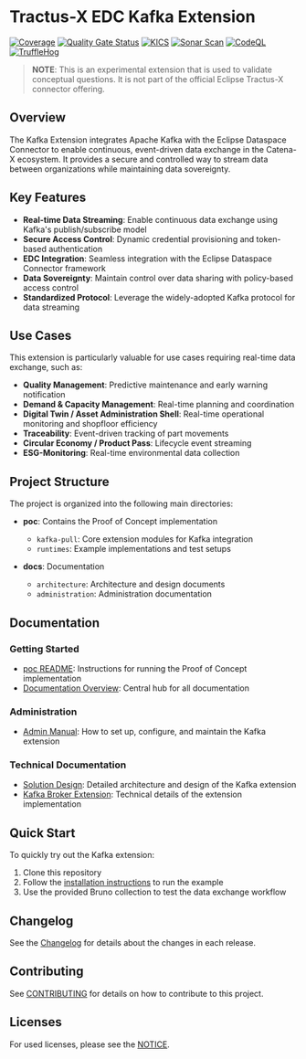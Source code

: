 # Tractus-X EDC Kafka Extension

[![Coverage](https://sonarcloud.io/api/project_badges/measure?project=eclipse-tractusx_tractusx-edc-kafka-extension&metric=coverage)](https://sonarcloud.io/summary/new_code?id=eclipse-tractusx_tractusx-edc-kafka-extension)
[![Quality Gate Status](https://sonarcloud.io/api/project_badges/measure?project=eclipse-tractusx_tractusx-edc-kafka-extension&metric=alert_status)](https://sonarcloud.io/summary/new_code?id=eclipse-tractusx_tractusx-edc-kafka-extension)
[![KICS](https://github.com/eclipse-tractusx/tractusx-edc-kafka-extension/actions/workflows/kics.yml/badge.svg)](https://github.com/eclipse-tractusx/tractusx-edc-kafka-extension/actions/workflows/kics.yml)
[![Sonar Scan](https://github.com/eclipse-tractusx/tractusx-edc-kafka-extension/actions/workflows/sonar.yaml/badge.svg)](https://github.com/eclipse-tractusx/tractusx-edc-kafka-extension/actions/workflows/sonar.yaml)
[![CodeQL](https://github.com/eclipse-tractusx/tractusx-edc-kafka-extension/actions/workflows/codeql.yaml/badge.svg)](https://github.com/eclipse-tractusx/tractusx-edc-kafka-extension/actions/workflows/codeql.yaml)
[![TruffleHog](https://github.com/eclipse-tractusx/tractusx-edc-kafka-extension/actions/workflows/trufflehog.yml/badge.svg)](https://github.com/eclipse-tractusx/tractusx-edc-kafka-extension/actions/workflows/trufflehog.yml)

> **NOTE**: This is an experimental extension that is used to validate conceptual questions.
> It is not part of the official Eclipse Tractus-X connector offering.

## Overview

The Kafka Extension integrates Apache Kafka with the Eclipse Dataspace Connector to enable continuous, event-driven data
exchange in the Catena-X ecosystem.
It provides a secure and controlled way to stream data between organizations while maintaining data sovereignty.

## Key Features

- **Real-time Data Streaming**: Enable continuous data exchange using Kafka's publish/subscribe model
- **Secure Access Control**: Dynamic credential provisioning and token-based authentication
- **EDC Integration**: Seamless integration with the Eclipse Dataspace Connector framework
- **Data Sovereignty**: Maintain control over data sharing with policy-based access control
- **Standardized Protocol**: Leverage the widely-adopted Kafka protocol for data streaming

## Use Cases

This extension is particularly valuable for use cases requiring real-time data exchange, such as:

- **Quality Management**: Predictive maintenance and early warning notification
- **Demand & Capacity Management**: Real-time planning and coordination
- **Digital Twin / Asset Administration Shell**: Real-time operational monitoring and shopfloor efficiency
- **Traceability**: Event-driven tracking of part movements
- **Circular Economy / Product Pass**: Lifecycle event streaming
- **ESG-Monitoring**: Real-time environmental data collection

## Project Structure

The project is organized into the following main directories:

- **poc**: Contains the Proof of Concept implementation
    - `kafka-pull`: Core extension modules for Kafka integration
    - `runtimes`: Example implementations and test setups

- **docs**: Documentation
    - `architecture`: Architecture and design documents
    - `administration`: Administration documentation

## Documentation

### Getting Started

- [poc README](poc/README.md): Instructions for running the Proof of Concept implementation
- [Documentation Overview](docs/README.md): Central hub for all documentation

### Administration

- [Admin Manual](docs/administration/admin-manual.md): How to set up, configure, and maintain the Kafka extension

### Technical Documentation

- [Solution Design](docs/architecture/solution-design-kafka-pull.md):
  Detailed architecture and design of the Kafka extension
- [Kafka Broker Extension](poc/kafka-pull/README.md): Technical details of the extension implementation

## Quick Start

To quickly try out the Kafka extension:

1. Clone this repository
2. Follow the [installation instructions](INSTALL.md) to run the example
3. Use the provided Bruno collection to test the data exchange workflow

## Changelog

See the [Changelog](CHANGELOG.md) for details about the changes in each release.

## Contributing

See [CONTRIBUTING](CONTRIBUTING.md) for details on how to contribute to this project.

## Licenses

For used licenses, please see the [NOTICE](NOTICE.md).
